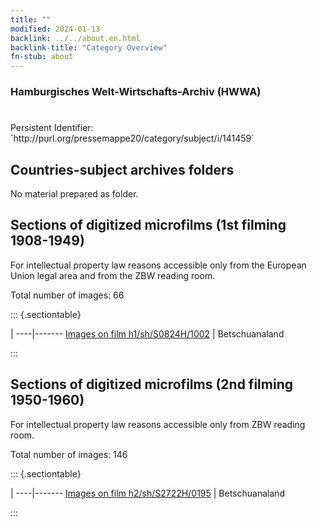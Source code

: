 ```yaml
---
title: ""
modified: 2024-01-13
backlink: ../../about.en.html
backlink-title: "Category Overview"
fn-stub: about
---
```


### Hamburgisches Welt-Wirtschafts-Archiv (HWWA)

# 

<div class="hint">Persistent Identifier: `http://purl.org/pressemappe20/category/subject/i/141459`</div>







## Countries-subject archives folders





No material prepared as folder.



<a id="filmsections" />

## Sections of digitized microfilms (1st filming 1908-1949)

<p>For intellectual property law reasons accessible only from the European Union legal area and from the ZBW reading room.</p>



<p>Total number of images: 66</p>




::: {.sectiontable}

 | 
----|-------
<a class="btn" href="https://pm20.zbw.eu/film/h1/sh/S0824H/1002" rel="nofollow">Images on film h1/sh/S0824H/1002</a> | Betschuanaland


:::




## Sections of digitized microfilms (2nd filming 1950-1960)

<p>For intellectual property law reasons accessible only from ZBW reading room.</p>



<p>Total number of images: 146</p>




::: {.sectiontable}

 | 
----|-------
<a class="btn" href="https://pm20.zbw.eu/film/h2/sh/S2722H/0195" rel="nofollow">Images on film h2/sh/S2722H/0195</a> | Betschuanaland


:::
















